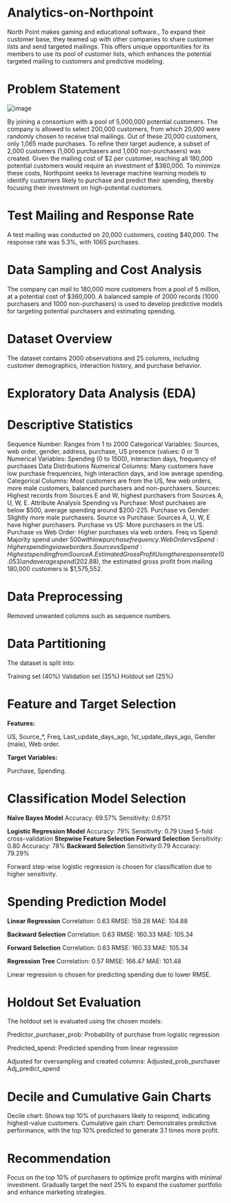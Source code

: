 # Analytics-on-Northpoint
North Point makes gaming and educational software.,
To expand their customer base, they teamed up with other companies to share customer lists and send targeted mailings. 
This offers unique opportunities for its members to use its pool of customer lists, which enhances the potential targeted mailing to customers and predictive modeling.



# Problem Statement 
![image](https://github.com/MrunalMahakala/Analytics-on-Northpoint/assets/50626560/7eac05d1-f774-4610-8e5a-f0f65126694e)

  By joining a consortium with a pool of 5,000,000 potential customers. The company is allowed to select 200,000 customers, from which 20,000 were randomly chosen to receive trial mailings. Out of these 20,000 customers, only 1,065 made purchases. To refine their target audience, a subset of 2,000 customers (1,000 purchasers and 1,000 non-purchasers) was created. Given the mailing cost of $2 per customer, reaching all 180,000 potential customers would require an investment of $360,000. To minimize these costs, Northpoint seeks to leverage machine learning models to identify customers likely to purchase and predict their spending, thereby focusing their investment on high-potential customers.

# **Test Mailing and Response Rate**
A test mailing was conducted on 20,000 customers, costing $40,000. The response rate was 5.3%, with 1065 purchases.

# **Data Sampling and Cost Analysis**
The company can mail to 180,000 more customers from a pool of 5 million, at a potential cost of $360,000. A balanced sample of 2000 records (1000 purchasers and 1000 non-purchasers) is used to develop predictive models for targeting potential purchasers and estimating spending.

# Dataset Overview
The dataset contains 2000 observations and 25 columns, including customer demographics, interaction history, and purchase behavior.

# **Exploratory Data Analysis (EDA)**
# Descriptive Statistics
Sequence Number: Ranges from 1 to 2000
Categorical Variables: Sources, web order, gender, address, purchase, US presence (values: 0 or 1)
Numerical Variables: Spending (0 to 1500), interaction days, frequency of purchases
Data Distributions
Numerical Columns: Many customers have low purchase frequencies, high interaction days, and low average spending.
Categorical Columns: Most customers are from the US, few web orders, more male customers, balanced purchasers and non-purchasers.
Sources: Highest records from Sources E and W, highest purchasers from Sources A, U, W, E.
Attribute Analysis
Spending vs Purchase: Most purchases are below $500, average spending around $200-225.
Purchase vs Gender: Slightly more male purchasers.
Source vs Purchase: Sources A, U, W, E have higher purchasers.
Purchase vs US: More purchasers in the US.
Purchase vs Web Order: Higher purchases via web orders.
Freq vs Spend: Majority spend under $500 with low purchase frequency.
Web Order vs Spend: Higher spending via web orders.
Source vs Spend: Highest spending from Source A.
Estimated Gross Profit
Using the response rate (0.053) and average spend ($202.88), the estimated gross profit from mailing 180,000 customers is $1,575,552.

# **Data Preprocessing**
Removed unwanted columns such as sequence numbers.

# **Data Partitioning**
The dataset is split into:

Training set (40%)
Validation set (35%)
Holdout set (25%)
# Feature and Target Selection

**Features:**

US,
Source_*,
Freq,
Last_update_days_ago,
1st_update_days_ago,
Gender (male),
Web order.

**Target Variables:**

Purchase,
Spending.


# **Classification Model Selection**
**Naïve Bayes Model**
Accuracy: 69.57%
Sensitivity: 0.6751

**Logistic Regression Model**
Accuracy: 79%
Sensitivity: 0.79
Used 5-fold cross-validation
**Stepwise Feature Selection**
**Forward Selection**
Sensitivity: 0.80
Accuracy: 78%
**Backward Selection**
Sensitivity:0.79
Accuracy: 79.29%

Forward step-wise logistic regression is chosen for classification due to higher sensitivity.

# **Spending Prediction Model**
**Linear Regression**
Correlation: 0.63
RMSE: 159.28
MAE: 104.88

**Backward Selection**
Correlation: 0.63
RMSE: 160.33
MAE: 105.34

**Forward Selection**
Correlation: 0.63
RMSE: 160.33
MAE: 105.34

**Regression Tree**
Correlation: 0.57
RMSE: 166.47
MAE: 101.48

Linear regression is chosen for predicting spending due to lower RMSE.

# Holdout Set Evaluation
The holdout set is evaluated using the chosen models:

Predictor_purchaser_prob: Probability of purchase from logistic regression

Predicted_spend: Predicted spending from linear regression

Adjusted for oversampling and created columns:
Adjusted_prob_purchaser
Adj_predict_spend

# **Decile and Cumulative Gain Charts**
Decile chart: Shows top 10% of purchasers likely to respond, indicating highest-value customers.
Cumulative gain chart: Demonstrates predictive performance, with the top 10% predicted to generate 3.1 times more profit.

# **Recommendation**
Focus on the top 10% of purchasers to optimize profit margins with minimal investment. Gradually target the next 25% to expand the customer portfolio and enhance marketing strategies.



